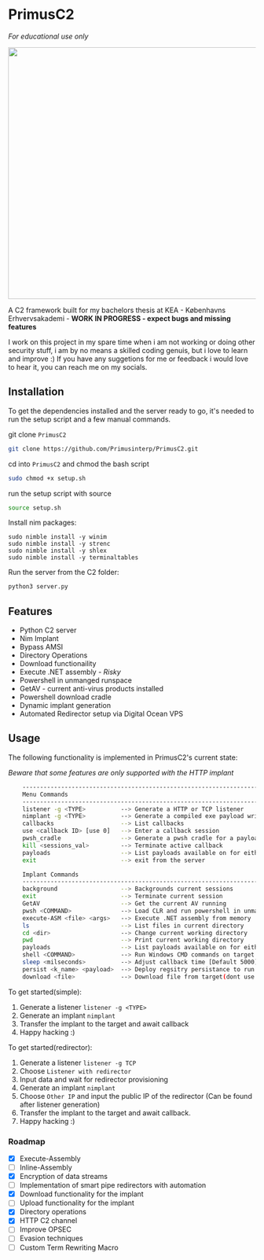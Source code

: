 # PrimusC2
*For educational use only*

<p align="center">
  <img width="512" height="512" src="https://github.com/Primusinterp/PrimusC2/assets/65064450/837351fa-2bfe-43a4-ad83-034e985a6bcd">
</p>


A C2 framework built for my bachelors thesis at KEA - Københavns Erhvervsakademi - **WORK IN PROGRESS - expect bugs and missing features**

I work on this project in my spare time when i am not working or doing other security stuff, i am by no means a skilled coding genuis, but i love to learn and improve :) If you have any suggetions for me or feedback i would love to hear it, you can reach me on my socials. 


## Installation 
To get the dependencies installed and the server ready to go, it's needed to run the setup script and a few manual commands.

git clone `PrimusC2`
```bash
git clone https://github.com/Primusinterp/PrimusC2.git
```
cd into `PrimusC2` and chmod the bash script
```bash
sudo chmod +x setup.sh
```
run the setup script with source
```bash
source setup.sh
```
Install nim packages:
```
sudo nimble install -y winim 
sudo nimble install -y strenc 
sudo nimble install -y shlex 
sudo nimble install -y terminaltables
```
Run the server from the C2 folder:
```bash
python3 server.py
```

## Features
- Python C2 server 
- Nim Implant 
- Bypass AMSI
- Directory Operations
- Download functionaility 
- Execute .NET assembly - *Risky*
- Powershell in unmanged runspace
- GetAV - current anti-virus products installed 
- Powershell download cradle 
- Dynamic implant generation 
- Automated Redirector setup via Digital Ocean VPS


## Usage
The following functionality is implemented in PrimusC2's current state:

*Beware that some features are only supported with the HTTP implant*
```bash
    ------------------------------------------------------------------------------------------------------
    Menu Commands
    ------------------------------------------------------------------------------------------------------
    listener -g <TYPE>          --> Generate a HTTP or TCP listener
    nimplant -g <TYPE>          --> Generate a compiled exe payload written in nim with advanced capabilities for windows for either TCP or HTTP
    callbacks                   --> List callbacks
    use <callback ID> [use 0]   --> Enter a callback session
    pwsh_cradle                 --> Generate a pwsh cradle for a payload on the payloads server
    kill <sessions_val>         --> Terminate active callback
    payloads                    --> List payloads available on for either transfer or execution
    exit                        --> exit from the server

    Implant Commands
    ------------------------------------------------------------------------------------------------------
    background                  --> Backgrounds current sessions
    exit                        --> Terminate current session
    GetAV                       --> Get the current AV running
    pwsh <COMMAND>              --> Load CLR and run powershell in unmanged runspace 
    execute-ASM <file> <args>   --> Execute .NET assembly from memory   
    ls                          --> List files in current directory
    cd <dir>                    --> Change current working directory
    pwd                         --> Print current working directory
    payloads                    --> List payloads available on for either transfer or execution
    shell <COMMAND>             --> Run Windows CMD commands on target
    sleep <milseconds>          --> Adjust callback time [Default 5000] - HTTP only
    persist <k_name> <payload>  --> Deploy regsitry persistance to run a payload on startup(OPSEC: RISKY) - HTTP only
    download <file>             --> Download file from target(dont use "" around file name or path) - HTTP only

```

To get started(simple):
1. Generate a listener `listener -g <TYPE>`
2. Generate an implant `nimplant`
3. Transfer the implant to the target and await callback
4. Happy hacking :)

To get started(redirector):
1. Generate a listener `listener -g TCP`
2. Choose `Listener with redirector` 
3. Input data and wait for redirector provisioning 
4. Generate an implant `nimplant`
5. Choose `Other IP` and input the public IP of the redirector (Can be found after listener generation)
6. Transfer the implant to the target and await callback.
7. Happy hacking :) 


### Roadmap
- [x] Execute-Assembly 
- [ ] Inline-Assembly
- [x] Encryption of data streams
- [ ] Implementation of smart pipe redirectors with automation
- [x] Download functionality for the implant
- [ ] Upload functionality for the implant
- [x] Directory operations
- [x] HTTP C2 channel 
- [ ] Improve OPSEC
- [ ] Evasion techniques
- [ ] Custom Term Rewriting Macro